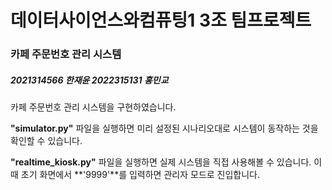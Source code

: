 # 데이터사이언스와컴퓨팅1 3조 팀프로젝트

### 카페 주문번호 관리 시스템
##### 2021314566 한재윤 2022315131 홍민교
카페 주문번호 관리 시스템을 구현하였습니다.


**"simulator.py"** 파일을 실행하면 미리 설정된 시나리오대로 시스템이 동작하는 것을 확인할 수 있습니다.



**"realtime_kiosk.py"** 파일을 실행하면 실제 시스템을 직접 사용해볼 수 있습니다. 이때 초기 화면에서 **'9999'**를 입력하면 관리자 모드로 진입합니다.
